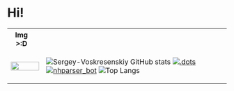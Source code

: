 # Hi!

<table>
<tr>
  <th>Img >:D</th>
  <th></th>
  <th></th>
</tr>
<tr>
<td colspan="2">
<img src="https://i.imgur.com/mCnknrm.png" width="100%">

</td>
<td colspan="1">

![Sergey-Voskresenskiy GitHub stats](https://github-readme-stats.vercel.app/api?username=Sergey-Voskresenskiy&show_icons=true)
[![.dots](https://github-readme-stats.vercel.app/api/pin/?username=Sergey-Voskresenskiy&show_icons=true&repo=.dots)](https://github.com/Sergey-Voskresenskiy/.dots)
[![nhparser_bot](https://github-readme-stats.vercel.app/api/pin/?username=Sergey-Voskresenskiy&show_icons=true&repo=nhparser_bot)](https://github.com/Sergey-Voskresenskiy/nhparser_bot)
![Top Langs](https://github-readme-stats.vercel.app/api/top-langs/?username=Sergey-Voskresenskiy&layout=compact)

</td>
</tr>
</table>
